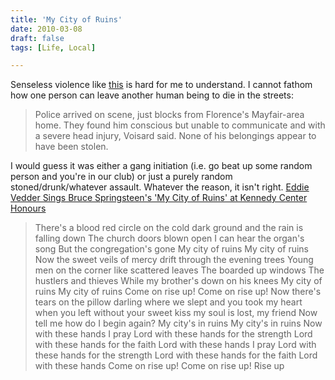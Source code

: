 ```yaml
---
title: 'My City of Ruins'
date: 2010-03-08
draft: false
tags: [Life, Local]

---
```


Senseless violence like [this](http://www.thestarphoenix.com/sports/StarPhoenix+journalist+hospital+after+assault/2630627/story.html) is hard for me to understand. I cannot fathom how one person can leave another human being to die in the streets:

> Police arrived on scene, just blocks from Florence's Mayfair-area home. They found him conscious but unable to communicate and with a severe head injury, Voisard said. None of his belongings appear to have been stolen.

I would guess it was either a gang initiation (i.e. go beat up some random person and you're in our club) or just a purely random stoned/drunk/whatever assault. Whatever the reason, it isn't right. [Eddie Vedder Sings Bruce Springsteen's 'My City of Ruins' at Kennedy Center Honours](http://www.youtube.com/watch?v=aelR842p_78)

> There's a blood red circle on the cold dark ground and the rain is falling down The church doors blown open I can hear the organ's song But the congregation's gone My city of ruins My city of ruins Now the sweet veils of mercy drift through the evening trees Young men on the corner like scattered leaves The boarded up windows The hustlers and thieves While my brother's down on his knees My city of ruins My city of ruins Come on rise up! Come on rise up! Now there's tears on the pillow darling where we slept and you took my heart when you left without your sweet kiss my soul is lost, my friend Now tell me how do I begin again? My city's in ruins My city's in ruins Now with these hands I pray Lord with these hands for the strength Lord with these hands for the faith Lord with these hands I pray Lord with these hands for the strength Lord with these hands for the faith Lord with these hands Come on rise up! Come on rise up! Rise up